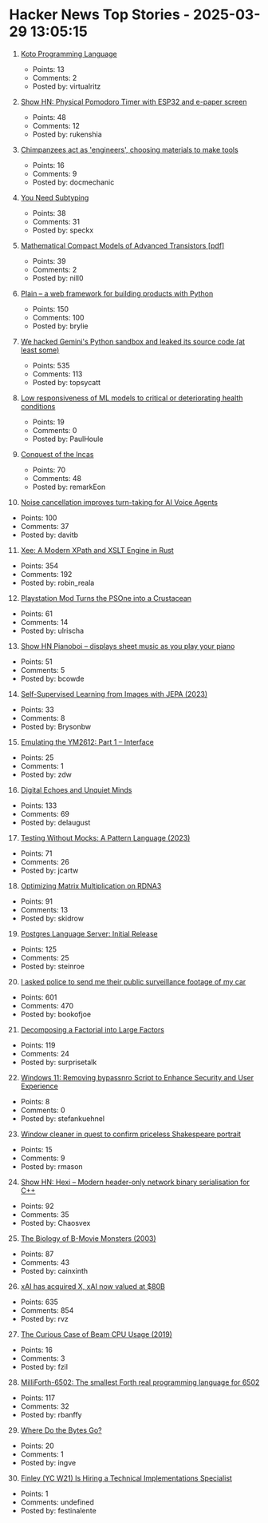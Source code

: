 # Hacker News Top Stories - 2025-03-29 13:05:15

1. [Koto Programming Language](https://koto.dev/)
   - Points: 13
   - Comments: 2
   - Posted by: virtualritz

2. [Show HN: Physical Pomodoro Timer with ESP32 and e-paper screen](https://github.com/Rukenshia/pomodoro)
   - Points: 48
   - Comments: 12
   - Posted by: rukenshia

3. [Chimpanzees act as 'engineers', choosing materials to make tools](https://www.sciencedaily.com/releases/2025/03/250324142002.htm)
   - Points: 16
   - Comments: 9
   - Posted by: docmechanic

4. [You Need Subtyping](https://blog.polybdenum.com/2025/03/26/why-you-need-subtyping.html)
   - Points: 38
   - Comments: 31
   - Posted by: speckx

5. [Mathematical Compact Models of Advanced Transistors [pdf]](https://www2.eecs.berkeley.edu/Pubs/TechRpts/2018/EECS-2018-24.pdf)
   - Points: 39
   - Comments: 2
   - Posted by: nill0

6. [Plain – a web framework for building products with Python](https://plainframework.com/)
   - Points: 150
   - Comments: 100
   - Posted by: brylie

7. [We hacked Gemini's Python sandbox and leaked its source code (at least some)](https://www.landh.tech/blog/20250327-we-hacked-gemini-source-code/)
   - Points: 535
   - Comments: 113
   - Posted by: topsycatt

8. [Low responsiveness of ML models to critical or deteriorating health conditions](https://www.nature.com/articles/s43856-025-00775-0)
   - Points: 19
   - Comments: 0
   - Posted by: PaulHoule

9. [Conquest of the Incas](https://mattlakeman.org/2025/03/24/conquest-of-the-incas/)
   - Points: 70
   - Comments: 48
   - Posted by: remarkEon

10. [Noise cancellation improves turn-taking for AI Voice Agents](https://krisp.ai/blog/improving-turn-taking-of-ai-voice-agents-with-background-voice-cancellation/)
   - Points: 100
   - Comments: 37
   - Posted by: davitb

11. [Xee: A Modern XPath and XSLT Engine in Rust](https://blog.startifact.com/posts/xee/)
   - Points: 354
   - Comments: 192
   - Posted by: robin_reala

12. [Playstation Mod Turns the PSOne into a Crustacean](https://gizmodo.com/the-carcinisation-of-playstation-is-complete-say-hello-to-playstacean-2000579934)
   - Points: 61
   - Comments: 14
   - Posted by: ulrischa

13. [Show HN Pianoboi – displays sheet music as you play your piano](https://pianoboi.site)
   - Points: 51
   - Comments: 5
   - Posted by: bcowde

14. [Self-Supervised Learning from Images with JEPA (2023)](https://arxiv.org/abs/2301.08243)
   - Points: 33
   - Comments: 8
   - Posted by: Brysonbw

15. [Emulating the YM2612: Part 1 – Interface](https://jsgroth.dev/blog/posts/emulating-ym2612-part-1/)
   - Points: 25
   - Comments: 1
   - Posted by: zdw

16. [Digital Echoes and Unquiet Minds](https://www.chrbutler.com/digital-echoes-and-unquiet-minds)
   - Points: 133
   - Comments: 69
   - Posted by: delaugust

17. [Testing Without Mocks: A Pattern Language (2023)](https://www.jamesshore.com/v2/projects/nullables/testing-without-mocks)
   - Points: 71
   - Comments: 26
   - Posted by: jcartw

18. [Optimizing Matrix Multiplication on RDNA3](https://seb-v.github.io/optimization/update/2025/01/20/Fast-GPU-Matrix-multiplication.html)
   - Points: 91
   - Comments: 13
   - Posted by: skidrow

19. [Postgres Language Server: Initial Release](https://github.com/supabase-community/postgres-language-server)
   - Points: 125
   - Comments: 25
   - Posted by: steinroe

20. [I asked police to send me their public surveillance footage of my car](https://cardinalnews.org/2025/03/28/i-drove-300-miles-in-rural-virginia-then-asked-police-to-send-me-their-public-surveillance-footage-of-my-car-heres-what-i-learned/)
   - Points: 601
   - Comments: 470
   - Posted by: bookofjoe

21. [Decomposing a Factorial into Large Factors](https://terrytao.wordpress.com/2025/03/26/decomposing-a-factorial-into-large-factors/)
   - Points: 119
   - Comments: 24
   - Posted by: surprisetalk

22. [Windows 11: Removing bypassnro Script to Enhance Security and User Experience](https://blogs.windows.com/windows-insider/2025/03/28/announcing-windows-11-insider-preview-build-26200-5516-dev-channel/)
   - Points: 8
   - Comments: 0
   - Posted by: stefankuehnel

23. [Window cleaner in quest to confirm priceless Shakespeare portrait](https://www.bbc.com/news/articles/c5yr37nlzv8o)
   - Points: 15
   - Comments: 9
   - Posted by: rmason

24. [Show HN: Hexi – Modern header-only network binary serialisation for C++](https://github.com/EmberEmu/Hexi)
   - Points: 92
   - Comments: 35
   - Posted by: Chaosvex

25. [The Biology of B-Movie Monsters (2003)](https://fathom.lib.uchicago.edu/2/21701757/)
   - Points: 87
   - Comments: 43
   - Posted by: cainxinth

26. [xAI has acquired X, xAI now valued at $80B](https://twitter.com/elonmusk/status/1905731750275510312)
   - Points: 635
   - Comments: 854
   - Posted by: rvz

27. [The Curious Case of Beam CPU Usage (2019)](https://stressgrid.com/blog/beam_cpu_usage/)
   - Points: 16
   - Comments: 3
   - Posted by: fzil

28. [MilliForth-6502: The smallest Forth real programming language for 6502](https://github.com/agsb/milliForth-6502)
   - Points: 117
   - Comments: 32
   - Posted by: rbanffy

29. [Where Do the Bytes Go?](https://flak.tedunangst.com/post/where-do-the-bytes-go)
   - Points: 20
   - Comments: 1
   - Posted by: ingve

30. [Finley (YC W21) Is Hiring a Technical Implementations Specialist](https://ats.rippling.com/finley-technologies/jobs)
   - Points: 1
   - Comments: undefined
   - Posted by: festinalente

